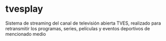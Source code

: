# tvesplay
Sistema de streaming del canal de televisión abierta TVES, realizado para retransmitir los programas, series, películas y eventos deportivos de mencionado medio 
